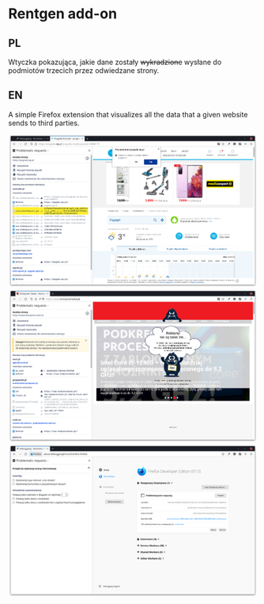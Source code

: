 # Rentgen add-on

## PL

Wtyczka pokazująca, jakie dane zostały ~~wykradzione~~ wysłane do podmiotów trzecich przez odwiedzane strony.

## EN

A simple Firefox extension that visualizes all the data that a given website sends to third parties.

![screenshot](./screenshot.png)
![screenshot](./screenshot2.png)
![screenshot](./screenshot3.png)
